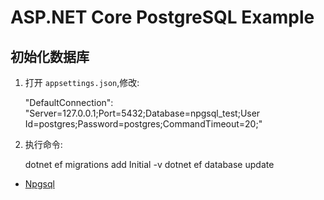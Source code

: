# ASP.NET Core PostgreSQL Example


## 初始化数据库

1. 打开 `appsettings.json`,修改:

     "DefaultConnection": "Server=127.0.0.1;Port=5432;Database=npgsql_test;User Id=postgres;Password=postgres;CommandTimeout=20;"

2. 执行命令:

    dotnet ef migrations add Initial -v
    dotnet ef database update

* [Npgsql](https://github.com/npgsql/npgsql)
